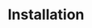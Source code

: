---
title: Installation
linkTitle: Installation
description: How to get your site ready for HBL components.
menu:
  main:
    weight: 2
content_blocks:
  - _bookshop_name: section/hero-classic
    lead: 
    title: Installation
    subtitle: How to set your site up to use HBL components.
    background:
      background_image:
      background_color: "#FFFFFF"
    button:
---